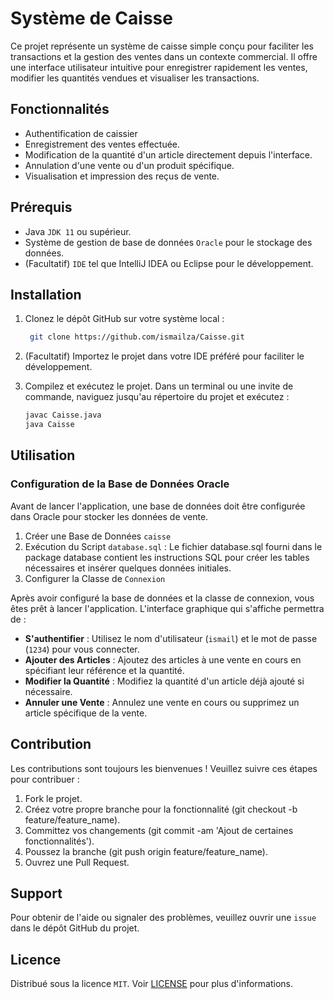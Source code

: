 # Système de Caisse

Ce projet représente un système de caisse simple conçu pour faciliter les transactions et la gestion des ventes dans un contexte commercial.
Il offre une interface utilisateur intuitive pour enregistrer rapidement les ventes, modifier les quantités vendues et visualiser les transactions.

## Fonctionnalités

- Authentification de caissier
- Enregistrement des ventes effectuée.
- Modification de la quantité d'un article directement depuis l'interface.
- Annulation d'une vente ou d'un produit spécifique.
- Visualisation et impression des reçus de vente.

## Prérequis

- Java `JDK 11` ou supérieur.
- Système de gestion de base de données `Oracle` pour le stockage des données.
- (Facultatif) `IDE` tel que IntelliJ IDEA ou Eclipse pour le développement.

## Installation

1. Clonez le dépôt GitHub sur votre système local :
   ```bash
    git clone https://github.com/ismailza/Caisse.git
    ```

2. (Facultatif) Importez le projet dans votre IDE préféré pour faciliter le développement.
3. Compilez et exécutez le projet. Dans un terminal ou une invite de commande, naviguez jusqu'au répertoire du projet et exécutez :
    ```bash
    javac Caisse.java
    java Caisse
    ```

## Utilisation

### Configuration de la Base de Données Oracle

Avant de lancer l'application, une base de données doit être configurée dans Oracle pour stocker les données de vente.

1. Créer une Base de Données `caisse`
2. Exécution du Script `database.sql` : Le fichier database.sql fourni dans le package database contient les instructions SQL pour créer les tables nécessaires et insérer quelques données initiales.
3. Configurer la Classe de `Connexion`

Après avoir configuré la base de données et la classe de connexion, vous êtes prêt à lancer l'application. L'interface graphique qui s'affiche permettra de :

- **S'authentifier** : Utilisez le nom d'utilisateur (`ismail`) et le mot de passe (`1234`) pour vous connecter.
- **Ajouter des Articles** : Ajoutez des articles à une vente en cours en spécifiant leur référence et la quantité.
- **Modifier la Quantité** : Modifiez la quantité d'un article déjà ajouté si nécessaire.
- **Annuler une Vente** : Annulez une vente en cours ou supprimez un article spécifique de la vente.

## Contribution

Les contributions sont toujours les bienvenues ! Veuillez suivre ces étapes pour contribuer :

1. Fork le projet.
2. Créez votre propre branche pour la fonctionnalité (git checkout -b feature/feature_name).
3. Committez vos changements (git commit -am 'Ajout de certaines fonctionnalités').
4. Poussez la branche (git push origin feature/feature_name).
5. Ouvrez une Pull Request.

## Support
Pour obtenir de l'aide ou signaler des problèmes, veuillez ouvrir une `issue` dans le dépôt GitHub du projet.

## Licence
Distribué sous la licence `MIT`. Voir [LICENSE](LICENSE) pour plus d'informations.